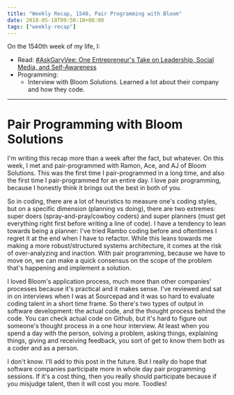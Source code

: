 ```yaml
---
title: "Weekly Recap, 1540, Pair Programming with Bloom"
date: 2018-05-18T09:50:10+08:00
tags: ["weekly-recap"]
---
```


On the 1540th week of my life, I:

- Read: [#AskGaryVee: One Entrepreneur's Take on Leadership, Social Media, and Self-Awareness](https://www.amazon.com/AskGaryVee-Entrepreneurs-Leadership-Social-Self-Awareness/dp/0062273124)
- Programming:
  - Interview with Bloom Solutions.  Learned a lot about their company and how they code.

---

# Pair Programming with Bloom Solutions

I'm writing this recap more than a week after the fact, but whatever. On this week, I met and pair-programmed with Ramon, Ace, and AJ of Bloom Solutions. This was the first time I pair-programmed in a long time, and also the first time I pair-programmed for an entire day. I love pair programming, because I honestly think it brings out the best in both of you.

So in coding, there are a lot of heuristics to measure one's coding styles, but on a specific dimension (planning vs doing), there are two extremes: super doers (spray-and-pray/cowboy coders) and super planners (must get everything right first before writing a line of code). I have a tendency to lean towards being a planner: I've tried Rambo coding before and oftentimes I regret it at the end when I have to refactor. While this leans towards me making a more robust/structured systems architecture, it comes at the risk of over-analyzing and inaction. With pair programming, because we have to move on, we can make a quick consensus on the scope of the problem that's happening and implement a solution.

I loved Bloom's application process, much more than other companies' processes because it's practical and it makes sense. I've reviewed and sat in on interviews when I was at Sourcepad and it was so hard to evaluate coding talent in a short time frame. So there's two types of output in software development: the actual code, and the thought process behind the code. You can check actual code on Github, but it's hard to figure out someone's thought process in a one hour interview. At least when you spend a day with the person, solving a problem, asking things, explaining things, giving and receiving feedback, you sort of get to know them both as a coder and as a person.

I don't know. I'll add to this post in the future. But I really do hope that software companies participate more in whole day pair programming sessions. If it's a cost thing, then you really should participate because if you misjudge talent, then it will cost you more. Toodles!
